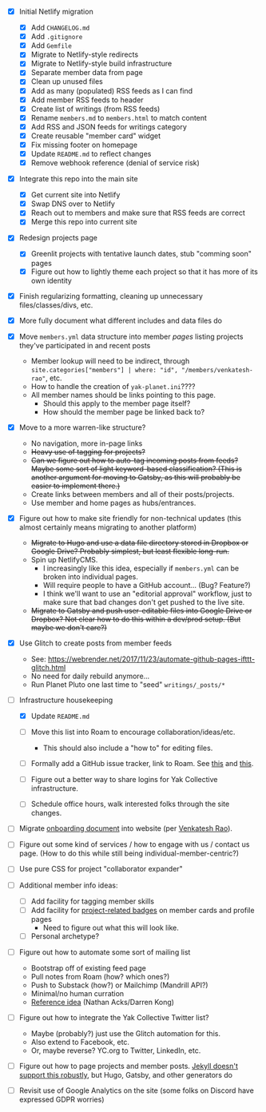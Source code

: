 - [X] Initial Netlify migration

	- [X] Add `CHANGELOG.md`
	- [X] Add `.gitignore`
	- [X] Add `Gemfile`
	- [X] Migrate to Netlify-style redirects
	- [X] Migrate to Netlify-style build infrastructure
	- [X] Separate member data from page
	- [X] Clean up unused files
	- [X] Add as many (populated) RSS feeds as I can find
	- [X] Add member RSS feeds to header
	- [X] Create list of writings (from RSS feeds)
	- [X] Rename `members.md` to `members.html` to match content
	- [X] Add RSS and JSON feeds for writings category
	- [X] Create reusable "member card" widget
	- [X] Fix missing footer on homepage
	- [X] Update `README.md` to reflect changes
	- [X] Remove webhook reference (denial of service risk)

- [X] Integrate this repo into the main site

	- [X] Get current site into Netlify
	- [X] Swap DNS over to Netlify
	- [X] Reach out to members and make sure that RSS feeds are correct
	- [X] Merge this repo into current site

- [X] Redesign projects page

	- [X] Greenlit projects with tentative launch dates, stub "comming soon" pages
	- [X] Figure out how to lightly theme each project so that it has more of its own identity

- [X] Finish regularizing formatting, cleaning up unnecessary files/classes/divs, etc.

- [X] More fully document what different includes and data files do

- [X] Move `members.yml` data structure into member _pages_ listing projects they've participated in and recent posts

	- Member lookup will need to be indirect, through `site.categories["members"] | where: "id", "/members/venkatesh-rao"`, etc.
	- How to handle the creation of `yak-planet.ini`????
	- All member names should be links pointing to this page.
		- Should this apply to the member page itself?
		- How should the member page be linked back to?

- [X] Move to a more warren-like structure?

	- No navigation, more in-page links
	- ~~Heavy use of tagging for projects?~~
	- ~~Can we figure out how to auto-tag incoming posts from feeds? Maybe some sort of light keyword-based classification? (This is another argument for moving to Gatsby, as this will probably be easier to implement there.)~~
	- Create links between members and all of their posts/projects.
	- Use member and home pages as hubs/entrances.

- [X] Figure out how to make site friendly for non-technical updates (this almost certainly means migrating to another platform)

	- ~~Migrate to Hugo and use a data file directory stored in Dropbox or Google Drive? Probably simplest, but least flexible long-run.~~
	- Spin up NetlifyCMS.
		- I increasingly like this idea, especially if `members.yml` can be broken into individual pages.
		- Will require people to have a GitHub account... (Bug? Feature?)
		- I think we'll want to use an "editorial approval" workflow, just to make sure that bad changes don't get pushed to the live site.
	- ~~Migrate to Gatsby and push user-editable files into Google Drive or Dropbox? Not clear how to do this within a dev/prod setup. (But maybe we don't care?)~~

- [X] Use Glitch to create posts from member feeds

	- See: https://webrender.net/2017/11/23/automate-github-pages-ifttt-glitch.html
	- No need for daily rebuild anymore...
	- Run Planet Pluto one last time to "seed" `writings/_posts/*`

- [ ] Infrastructure housekeeping

	- [X] Update `README.md`
	- [ ] Move this list into Roam to encourage collaboration/ideas/etc.

		- This should also include a "how to" for editing files.

	- [ ] Formally add a GitHub issue tracker, link to Roam. See [this](https://discordapp.com/channels/@me/707243573061353472/709852606096212048) and [this](https://discordapp.com/channels/@me/707243573061353472/709881527642620046).
	- [ ] Figure out a better way to share logins for Yak Collective infrastructure.
	- [ ] Schedule office hours, walk interested folks through the site changes.

- [ ] Migrate [onboarding document](https://docs.google.com/document/d/1I63ZKu8o0DpBG0tWhssIsCinlXeBKO-xGyvmIMXXAWE/) into website (per [Venkatesh Rao](https://discordapp.com/channels/692111190851059762/692826420191297556/709550901555363861)).

- [ ] Figure out some kind of services / how to engage with us / contact us page. (How to do this while still being individual-member-centric?)

- [ ] Use pure CSS for project "collaborator expander" 

- [ ] Additional member info ideas:

	- [ ] Add facility for tagging member skills
	- [ ] Add facility for [project-related badges](https://discordapp.com/channels/692111190851059762/708772535172333618/711625982473404436) on member cards and profile pages
		- Need to figure out what this will look like.
	- [ ] Personal archetype?

- [ ] Figure out how to automate some sort of mailing list

	- Bootstrap off of existing feed page
	- Pull notes from Roam (how? which ones?)
	- Push to Substack (how?) or Mailchimp (Mandrill API?)
	- Minimal/no human curration
	- [Reference idea](https://discordapp.com/channels/692111190851059762/692847835766325386/708707475117047910) (Nathan Acks/Darren Kong)

- [ ] Figure out how to integrate the Yak Collective Twitter list?

	- Maybe (probably?) just use the Glitch automation for this.
	- Also extend to Facebook, etc.
	- Or, maybe reverse? YC.org to Twitter, LinkedIn, etc.

- [ ] Figure out how to page projects and member posts. [Jekyll doesn't support this robustly](https://jekyllrb.com/docs/pagination/), but Hugo, Gatsby, and other generators do

- [ ] Revisit use of Google Analytics on the site (some folks on Discord have expressed GDPR worries)
